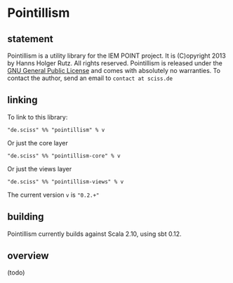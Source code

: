 # Pointillism

## statement

Pointillism is a utility library for the IEM POINT project. It is (C)opyright 2013 by Hanns Holger Rutz. All rights reserved. Pointillism is released under the [GNU General Public License](https://raw.github.com/iem-projects/Pointillism/master/LICENSE) and comes with absolutely no warranties. To contact the author, send an email to `contact at sciss.de`

## linking

To link to this library:

    "de.sciss" %% "pointillism" % v

Or just the core layer

    "de.sciss" %% "pointillism-core" % v

Or just the views layer

    "de.sciss" %% "pointillism-views" % v

The current version `v` is `"0.2.+"`

## building

Pointillism currently builds against Scala 2.10, using sbt 0.12.

## overview

(todo)

